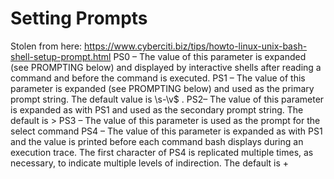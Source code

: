 # Setting Prompts

Stolen from here:
https://www.cyberciti.biz/tips/howto-linux-unix-bash-shell-setup-prompt.html
PS0 – The value of this parameter is expanded (see PROMPTING below) and displayed by interactive shells after reading a command and before the command is executed.
PS1 – The value of this parameter is expanded (see PROMPTING below) and used as the primary prompt string. The default value is \s-\v\$ .
PS2– The value of this parameter is expanded as with PS1 and used as the secondary prompt string. The default is >
PS3 – The value of this parameter is used as the prompt for the select command
PS4 – The value of this parameter is expanded as with PS1 and the value is printed before each command bash displays during an execution trace. The first character of PS4 is replicated multiple times, as necessary, to indicate multiple levels of indirection. The default is +
